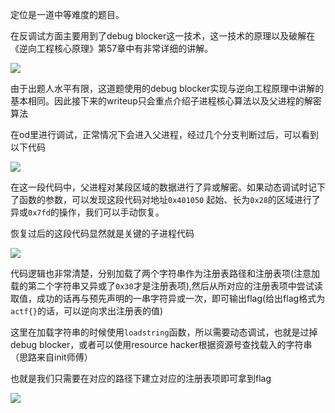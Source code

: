 定位是一道中等难度的题目。

在反调试方面主要用到了debug blocker这一技术，这一技术的原理以及破解在《逆向工程核心原理》第57章中有非常详细的讲解。

![](D:\文档\理科文档\实验室\出题\2020校赛\final\debug\solution\Snipaste_2020-06-06_16-13-07.png)

由于出题人水平有限，这道题使用的debug blocker实现与逆向工程原理中讲解的基本相同。因此接下来的writeup只会重点介绍子进程核心算法以及父进程的解密算法

在od里进行调试，正常情况下会进入父进程，经过几个分支判断过后，可以看到以下代码

![](D:\文档\理科文档\实验室\出题\2020校赛\final\debug\solution\Snipaste_2020-06-06_16-29-55.png)

在这一段代码中，父进程对某段区域的数据进行了异或解密。如果动态调试时记下了函数的参数，可以发现这段代码对地址`0x401050` 起始、长为`0x28`的区域进行了异或`0x7fd`的操作，我们可以手动恢复。

恢复过后的这段代码显然就是关键的子进程代码

![](D:\文档\理科文档\实验室\出题\2020校赛\final\debug\solution\Snipaste_2020-06-06_16-36-49.png)

代码逻辑也非常清楚，分别加载了两个字符串作为注册表路径和注册表项(注意加载的第二个字符串又异或了`0x30`才是注册表项),然后从所对应的注册表项中尝试读取值，成功的话再与预先声明的一串字符异或一次，即可输出flag(给出flag格式为`actf{}`的话，可以逆向求出注册表的值)

这里在加载字符串的时候使用`loadstring`函数，所以需要动态调试，也就是过掉debug blocker，或者可以使用resource hacker根据资源号查找载入的字符串（思路来自init师傅）

也就是我们只需要在对应的路径下建立对应的注册表项即可拿到flag

![](D:\文档\理科文档\实验室\出题\2020校赛\final\debug\solution\Snipaste_2020-06-06_16-54-41.png)